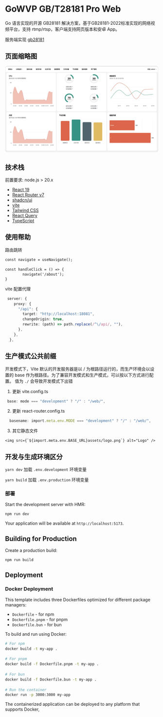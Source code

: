 # GoWVP GB/T28181 Pro Web

Go 语言实现的开源 GB28181 解决方案，基于GB28181-2022标准实现的网络视频平台，支持 rtmp/rtsp，客户端支持网页版本和安卓 App。

服务端实现 [gb28181](github.com/gowvp/gb28181)

## 页面缩略图

![首页概览](./docs/home.webp)

## 技术栈

前置要求:
node.js > 20.x

+ [React 19](https://react.dev/)
+ [React Router v7](https://reactrouter.com/)
+ [shadcn/ui](https://ui.shadcn.com/)
+ [vite](https://cn.vitejs.dev/)
+ [Tailwind CSS](https://tailwindcss.com/)
+ [React Query](https://tanstack.com/query/latest/docs/framework/react/overview)
+ [TypeScript](https://www.typescriptlang.org/)

## 使用帮助

路由跳转

```tsx
const navigate = useNavigate();

const handleClick = () => {
		navigate('/about');
}
```

vite 配置代理
```ts
 server: {
    proxy: {
      "/api": {
        target: "http://localhost:18081",
        changeOrigin: true,
        rewrite: (path) => path.replace(/^\/api/, ""),
      },
    },
  },
```

## 生产模式公共前缀

开发模式下，Vite 默认的开发服务器是以 / 为根路径运行的，而生产环境会以设置的 base 作为根路径。为了兼容开发模式和生产模式，可以按以下方式进行配置。
值为 `./` 会导致开发模式下出错


1.  更新 vite.config.ts
```ts
 base: mode === "development" ? "/" : "/web/",
```
2. 更新 react-router.config.ts
```ts
  basename: import.meta.env.MODE === "development" ? "/" : "/web/",
```

3. 其它静态文件
```tsx
<img src={`${import.meta.env.BASE_URL}assets/logo.png`} alt="Logo" />
```

## 开发与生成环境区分

`yarn dev` 加载 `.env.development` 环境变量

`yarn build` 加载 `.env.production` 环境变量



### 部署

Start the development server with HMR:

```bash
npm run dev
```

Your application will be available at `http://localhost:5173`.

## Building for Production

Create a production build:

```bash
npm run build
```

## Deployment

### Docker Deployment

This template includes three Dockerfiles optimized for different package managers:

- `Dockerfile` - for npm
- `Dockerfile.pnpm` - for pnpm
- `Dockerfile.bun` - for bun

To build and run using Docker:

```bash
# For npm
docker build -t my-app .

# For pnpm
docker build -f Dockerfile.pnpm -t my-app .

# For bun
docker build -f Dockerfile.bun -t my-app .

# Run the container
docker run -p 3000:3000 my-app
```

The containerized application can be deployed to any platform that supports Docker,
```
